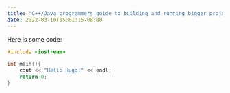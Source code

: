 ```yaml
---
title: "C++/Java programmers guide to building and running bigger projects w/ GNU Make"
date: 2022-03-10T15:01:15-08:00
---
```


Here is some code:

```cpp
#include <iostream>

int main(){
	cout << "Hello Hugo!" << endl;
	return 0;
}
```

